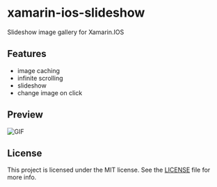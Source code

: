 # xamarin-ios-slideshow
Slideshow image gallery for Xamarin.IOS

## Features
- image caching
- infinite scrolling
- slideshow
- change image on click

## Preview

![GIF](https://media.giphy.com/media/l2Sqg27WtOKpLdTOw/giphy.gif)<br />

## License

This project is licensed under the MIT license. See the [LICENSE](LICENSE) file for more info.

